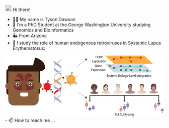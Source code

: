<img src="https://camo.githubusercontent.com/8653492b3ab0c46cc580ad293f0555880ecf8ac82f0a761f17af1335e85e4de6/68747470733a2f2f71706c7573706963747572652e6f73732d636e2d6265696a696e672e616c6979756e63732e636f6d2f364c6a6a51412f48692e676966" width=20 height=20> Hi there!

- 👨‍🔬 My name is Tyson Dawson
- 🧬 I’m a PhD Student at the George Washington University studying Genomics and Bioinformatics
- 🏜️ From Arizona
- 📜 I study the role of human endogenous retroviruses in Systemic Lupus Erythematosus:
<img src="https://github.com/tyden46/images/blob/main/SLEProjectSummary.png?raw=true" width=540 height=195.365>
- 📫 How to reach me ...

<!---
tyden46/tyden46 is a ✨ special ✨ repository because its `README.md` (this file) appears on your GitHub profile.
You can click the Preview link to take a look at your changes.
--->

